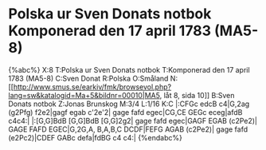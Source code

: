 # Polska ur Sven Donats notbok Komponerad den 17 april 1783 (MA5-8)

{%abc%}
X:8
T:Polska ur Sven Donats notbok
T:Komponerad den 17 april 1783 (MA5-8)
C:Sven Donat
R:Polska
O:Småland
N:[[http://www.smus.se/earkiv/fmk/browsevol.php?lang=sw&katalogid=Ma+5&bildnr=00010|MA5, låt 8, sida 10]]
B:Sven Donats notbok
Z:Jonas Brunskog
M:3/4
L:1/16
K:C
|:CFGc edcB c4|G,2ag (g2Pfg) f2e2|gagf egab c'2e'2|
gage fafd egec|CG,CE GEGc eceg|afdB c4c4:|
|:[G,G]BdB [G,G]BdB [G,G]2g2| gage fafd egec|GAGF EGAB (c2Pe2)|
GAGE FAFD EGEC|G,2G,A, B,A,B,C DCDF|FEFG AGAB (c2Pe2)|
gage fafd (e2Pc2)|CDEF GABc defa|fdBG c4 c4:|
{%endabc%}


